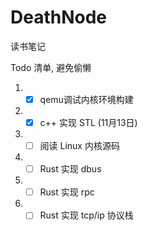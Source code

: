 # DeathNode

读书笔记


Todo 清单, 避免偷懒
1. - [x] qemu调试内核环境构建
2. - [x] c++ 实现 STL (11月13日) 
3. - [ ] 阅读 Linux 内核源码 
4. - [ ] Rust 实现 dbus
5. - [ ] Rust 实现 rpc 
6. - [ ] Rust 实现 tcp/ip 协议栈
